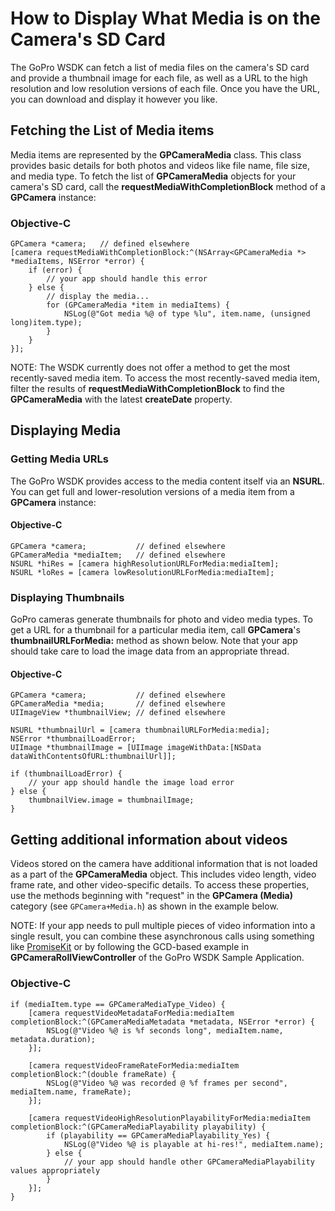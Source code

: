 # How to Display What Media is on the Camera's SD Card

The GoPro WSDK can fetch a list of media files on the camera's SD card and provide a thumbnail image 
for each file, as well as a URL to the high resolution and low resolution versions of each file. 
Once you have the URL, you can download and display it however you like. 

## Fetching the List of Media items

Media items are represented by the **GPCameraMedia** class. This class provides basic details for both photos and videos like file name, file size, and media type. To fetch the list of **GPCameraMedia** objects for your camera's SD card, call the **requestMediaWithCompletionBlock** method of a **GPCamera** instance:

### Objective-C

    GPCamera *camera;   // defined elsewhere
    [camera requestMediaWithCompletionBlock:^(NSArray<GPCameraMedia *> *mediaItems, NSError *error) {
        if (error) {
            // your app should handle this error
        } else {
            // display the media...
            for (GPCameraMedia *item in mediaItems) {
                NSLog(@"Got media %@ of type %lu", item.name, (unsigned long)item.type);
            }
        }
    }];


NOTE: The WSDK currently does not offer a method to get the most recently-saved media item. To access the most recently-saved media item, filter the results of **requestMediaWithCompletionBlock** to find the **GPCameraMedia** with the latest **createDate** property.

## Displaying Media

### Getting Media URLs

The GoPro WSDK provides access to the media content itself via an **NSURL**. You can get full and lower-resolution versions of a media item from a **GPCamera** instance:

#### Objective-C

    GPCamera *camera;           // defined elsewhere
    GPCameraMedia *mediaItem;   // defined elsewhere
    NSURL *hiRes = [camera highResolutionURLForMedia:mediaItem];
    NSURL *loRes = [camera lowResolutionURLForMedia:mediaItem];

### Displaying Thumbnails

GoPro cameras generate thumbnails for photo and video media types. To get a URL for a thumbnail for a particular media item, call **GPCamera**'s **thumbnailURLForMedia:** method as shown below. Note that your app should take care to load the image data from an appropriate thread.

#### Objective-C

```objc
GPCamera *camera;           // defined elsewhere
GPCameraMedia *media;       // defined elsewhere
UIImageView *thumbnailView; // defined elsewhere

NSURL *thumbnailUrl = [camera thumbnailURLForMedia:media];
NSError *thumbnailLoadError;
UIImage *thumbnailImage = [UIImage imageWithData:[NSData dataWithContentsOfURL:thumbnailUrl]];

if (thumbnailLoadError) {
    // your app should handle the image load error
} else {
    thumbnailView.image = thumbnailImage;
}
```

## Getting additional information about videos

Videos stored on the camera have additional information that is not loaded as a part of the **GPCameraMedia** object. This includes video length, video frame rate, and other video-specific details. To access these properties, use the methods beginning with "request" in the **GPCamera (Media)** category (see `GPCamera+Media.h`) as shown in the example below.

NOTE: If your app needs to pull multiple pieces of video information into a single result, you can combine these asynchronous calls using something like [PromiseKit](http://promisekit.org) or by following the GCD-based example in **GPCameraRollViewController** of the GoPro WSDK Sample Application.

### Objective-C

```objc
if (mediaItem.type == GPCameraMediaType_Video) {
    [camera requestVideoMetadataForMedia:mediaItem completionBlock:^(GPCameraMediaMetadata *metadata, NSError *error) {
        NSLog(@"Video %@ is %f seconds long", mediaItem.name, metadata.duration);
    }];
    
    [camera requestVideoFrameRateForMedia:mediaItem completionBlock:^(double frameRate) {
        NSLog(@"Video %@ was recorded @ %f frames per second", mediaItem.name, frameRate);
    }];
    
    [camera requestVideoHighResolutionPlayabilityForMedia:mediaItem completionBlock:^(GPCameraMediaPlayability playability) {
        if (playability == GPCameraMediaPlayability_Yes) {
            NSLog(@"Video %@ is playable at hi-res!", mediaItem.name);
        } else {
            // your app should handle other GPCameraMediaPlayability values appropriately
        }
    }];
}
```
